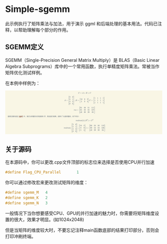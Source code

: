 # Simple-sgemm

此示例执行了矩阵乘法与加法，用于演示 ggml 和后端处理的基本用法。代码已注释，以帮助理解每个部分的作用。

## SGEMM定义

SGEMM（Single-Precision General Matrix Multiply）是 BLAS（Basic Linear Algebra Subprograms）库中的一个常用函数，执行单精度矩阵乘法。常被当作矩阵优化测试样例。

在本例中样例为：

![](../../doc/pic/demo_0.jpg)

## 关于源码

在本源码中，你可以更改.cpp文件顶部的标志位来选择是否使用CPU并行加速

```c
#define Flag_CPU_Parallel       1
```

你可以通过修改宏来更改测试矩阵的维度：
```c
#define sgemm_M   4
#define sgemm_K   2
#define sgemm_N   3
```

一般情况下当你想要感受CPU、GPU的并行加速的魅力时，你需要将矩阵维度设置的很大，效果才明显。(如1024x2048)

但是当矩阵的维度较大时，不要忘记注释main函数底部的结果打印部分，否则会打印冲刷终端。
